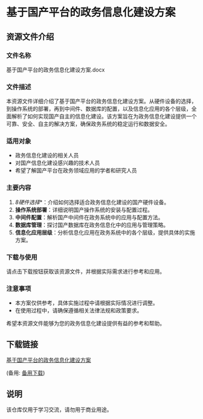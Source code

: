 # 基于国产平台的政务信息化建设方案

## 资源文件介绍

### 文件名称
基于国产平台的政务信息化建设方案.docx

### 文件描述
本资源文件详细介绍了基于国产平台的政务信息化建设方案。从硬件设备的选择，到操作系统的部署，再到中间件、数据库的配置，以及信息化应用的各个层级，全面解析了如何实现国产自主的信息化建设。该方案旨在为政务信息化建设提供一个可靠、安全、自主的解决方案，确保政务系统的稳定运行和数据安全。

### 适用对象
- 政务信息化建设的相关人员
- 对国产信息化建设感兴趣的技术人员
- 希望了解国产平台在政务领域应用的学者和研究人员

### 主要内容
1. *8硬件选择**：介绍如何选择适合政务信息化建设的国产硬件设备。
2. **操作系统部署**：详细说明国产操作系统的安装与配置过程。
3. **中间件配置**：解析国产中间件在政务系统中的应用与配置方法。
4. **数据库管理**：探讨国产数据库在政务信息化中的应用与管理策略。
5. **信息化应用层级**：分析信息化应用在政务系统中的各个层级，提供具体的实施方案。

### 下载与使用
请点击下载按钮获取该资源文件，并根据实际需求进行参考和应用。

### 注意事项
- 本方案仅供参考，具体实施过程中请根据实际情况进行调整。
- 在使用过程中，请确保遵循相关法律法规和政策要求。

希望本资源文件能够为您的政务信息化建设提供有益的参考和帮助。

## 下载链接
[基于国产平台的政务信息化建设方案](https://pan.quark.cn/s/bad34f3eda1d) 

(备用: [备用下载](https://pan.baidu.com/s/12PbOTmmMh9RqSQ9_-jUFhA?pwd=1234))

## 说明

该仓库仅用于学习交流，请勿用于商业用途。
